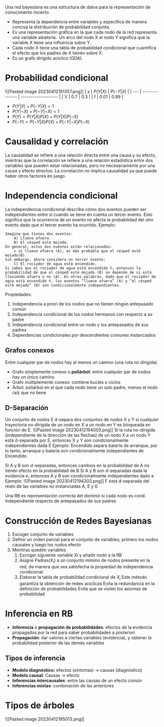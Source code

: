 Una red bayesiana es una estructura de datos para la representación de conocimiento incierto. 
- Representa la dependencia entre variables y especifica de manera concisa la distribución de probabilidad conjunta.
- Es una representación gráfica en la que cada nodo de la red representa una variable aleatoria.  Un arco del nodo X al nodo Y significa que la variable X tiene una influencia sobre Y.
- Cada nodo X tiene una tabla de probabilidad condicional que cuantifica el efecto que los padres de X tienen sobre X. 
- Es un grafo dirigido acíclico (GDA).
# Probabilidad condicional
![[Pasted image 20230412191357.png]]
| x   | $P(Y \vert X)$ | $P(\neg Y \vert X)$ | 
| --- | -------------- | ------------------- |
| V   | 0.7            | 0.3                 |
| f   | 0.01           | 0.99                |
-  $P(Y \vert X) + P(\neg Y \vert X) = 1$ 
- $P(Y \vert \neg X) + P(\neg Y \vert \neg X) = 1$ 
- $P(Y)= P(Y \vert X)P(X) + P(Y \vert X)P(\neg X)$
- $P(\neg Y)= P(\neg Y \vert X)P(X) + P(\neg Y \vert \neg X)P(\neg X)$
# Causalidad y correlación
La causalidad se refiere a una relación directa entre una causa y su efecto, mientras que la correlación se refiere a una relación estadística entre dos variables que pueden estar relacionadas, pero no necesariamente por una causa y efecto directos. La correlación no implica causalidad ya que puede haber otros factores en juego.
# Independencia condicional
La independencia condicional describe cómo dos eventos pueden ser independientes entre sí cuando se tiene en cuenta un tercer evento. Esto significa que la ocurrencia de un evento no afecta la probabilidad del otro evento dado que el tercer evento ha ocurrido. Ejemplo:
```
Imagina que tienes dos eventos: 
	A) Llueve afuera
	B) El césped está mojado. 
En general, estos dos eventos están relacionados: 
	> si llueve afuera (A), es más probable que el césped esté mojado(B). 
Sin embargo, ahora considera un tercer evento: 
	C) El rociador de agua está encendido. 
Si sabes que el rociador de agua está encendido ©, entonces la probabilidad de que el césped esté mojado (B) no depende de si está lloviendo afuera o no (A). En otras palabras, dado que el rociador de agua está encendido ©, los eventos “llueve afuera” (A) y “el césped está mojado” (B) son condicionalmente independientes.
```
Propiedades:
1. Independencia a priori de los nodos que no tienen ningún antepasado común
2. Independencia condicional de los nodos hermanos con respecto a su padre
3. Independencia condicional entre un nodo y los antepasados de sus padres
4. Dependencias condicionales por descendientes comunes instanciados
## Grafos conexos
Entre cualquier par de nodos hay al menos un camino (una ruta no dirigida).
- Grafo simplemente conexo o **poliárbol**: entre cualquier par de nodos hay un único camino.
- Grafo múltiplemente conexo: contiene bucles o ciclos
- Árbol: poliárbol en el que cada nodo tiene un solo padre, menos el nodo raíz que no tiene

## D-Separación
Un conjunto de nodos E d-separa dos conjuntos de nodos X y Y si cualquier trayectoria no-dirigida de un nodo en X a un nodo en Y es bloqueada en función de E.
![[Pasted image 20230412194003.png]]
Si la ruta no-dirigida (independiente de la dirección de las flechas) de un nodo X a un nodo Y está d-separada por E, entonces X y Y son condicionalmente independientes dada E
Ejemplo: Encendido separa batería de arranque, por lo tanto, arranque y batería son condicionalmente independientes de Encendido.

Si A y B son d-separadas, entonces cambios en la probabilidad de A no tienen efecto en la probabilidad de B
Si A y B son d-separadas dada la evidencia e, entonces A y B son condicionalmente independientes dado e
Ejemplo:
![[Pasted image 20230412194303.png]]
F está d-separada del resto de las variables no instanciadas A, E y G

Una RB es representación correcta del dominio si cada nodo es cond. Independiente respecto de antepasados de sus padres

# Construcción de Redes Bayesianas
1. Escoger conjunto de variables
2. Definir un orden parcial para el conjunto de variables; primero los nodos causales y luego los nodos efecto
3. Mientras queden variables
	1. Escoger siguiente variable Xi y añadir nodo a la RB
	2. Asigne Padres($X_{i}$) a un conjunto mínimo de nodos presente en la red, de manera que sea satisfecha la propiedad de independencia condicional
	3. Elaborar la tabla de probabilidad condicional de $X_{i}$
Este método garantiza la obtención de redes acíclicas Evita la redundancia en la definición de probabilidades Evita que se violen los axiomas de probabilidad

# Inferencia en RB
- **Inferencia** o **propagación de probabilidades**: efectos de la evidencia propagados por la red para saber probabilidades a posteriori
- **Propagación**: dar valores a ciertas variables (evidencia), y obtener la probabilidad posterior de las demás variables
## Tipos de inferencia
- **Modelo diagnóstico:** efectos (síntomas) → causas (diagnóstico)
- **Modelo causal**: Causas → efecto
- **Inferencias intercausales**: entre las causas de un efecto común
- **Inferencias mixtas**: combinación de las anteriores

# Tipos de árboles
![[Pasted image 20230412195013.png]]
